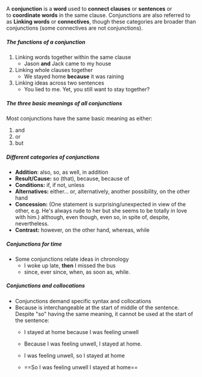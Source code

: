 A **conjunction** is a **word** used to **connect clauses** or **sentences** or to **coordinate words** in the same clause. Conjunctions are also referred to as **Linking words** or **connectives**, though these categories are broader than conjunctions (some connectives are not conjunctions).

##### The functions of a conjunction
1. Linking words together within the same clause
	- Jason **and** Jack came to my house
2. Linking whole clauses together
	- We stayed home **because** it was raining
3. Linking ideas across two sentences
	- You lied to me. Yet, you still want to stay together?

##### The three basic meanings of all conjunctions
Most conjunctions have the same basic meaning as either:
1. and
2. or
3. but

##### Different categories of conjunctions
- **Addition**: also, so, as well, in addition
- **Result/Cause:** so (that), because, because of
- **Conditions:** if, if not, unless
- **Alternatives:** either... or, alternatively, another possibility, on the other hand
- **Concession:** (One statement is surprising/unexpected in view of the other, e.g. He's always rude to her but she seems to be totally in love with him.) although, even though, even so, in spite of, despite, nevertheless.
- **Contrast:** however, on the other hand, whereas, while

##### Conjunctions for time
- Some conjunctions relate ideas in chronology
	- I woke up late, **then** I missed the bus
	- since, ever since, when, as soon as, while.
##### Conjunctions and collocations
- Conjunctions demand specific syntax and collocations
- Because is interchangeable at the start of middle of the sentence. Despite "so" having the same meaning, it cannot be used at the start of the sentence:
	- I stayed at home because I was feeling unwell
	- Because I was feeling unwell, I stayed at home.
	
	- I was feeling unwell, so I stayed at home
	- ==So I was feeling unwell I stayed at home==
